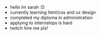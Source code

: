 - hello im sarah :D
- currently learning html/css and ux design
- completed my diploma in administration
- applying to internships is hard
- twitch hire me pls!

<!---
zenn1thh/zenn1thh is a ✨ special ✨ repository because its `README.md` (this file) appears on your GitHub profile.
You can click the Preview link to take a look at your changes.
--->
